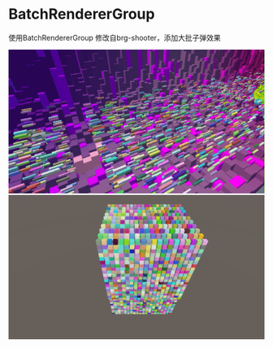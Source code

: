 # BatchRendererGroup
 使用BatchRendererGroup
 修改自brg-shooter，添加大批子弹效果

 ![示例图片](/Images/img2.gif)
  ![示例图片](/Images/img.gif)
